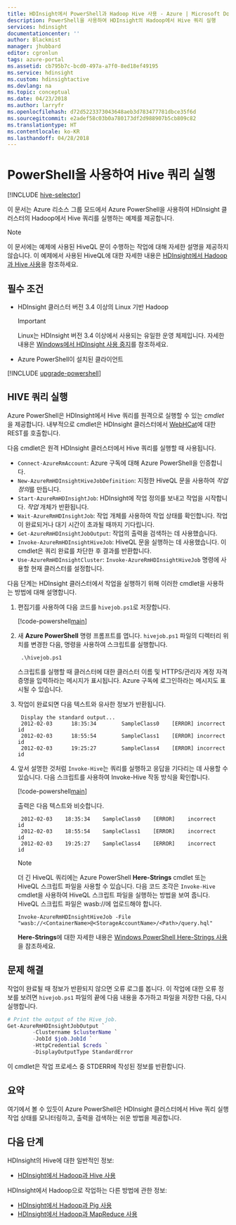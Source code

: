 ```yaml
---
title: HDInsight에서 PowerShell과 Hadoop Hive 사용 - Azure | Microsoft Docs
description: PowerShell을 사용하여 HDInsight의 Hadoop에서 Hive 쿼리 실행
services: hdinsight
documentationcenter: ''
author: Blackmist
manager: jhubbard
editor: cgronlun
tags: azure-portal
ms.assetid: cb795b7c-bcd0-497a-a7f0-8ed18ef49195
ms.service: hdinsight
ms.custom: hdinsightactive
ms.devlang: na
ms.topic: conceptual
ms.date: 04/23/2018
ms.author: larryfr
ms.openlocfilehash: d72d5223373043648aeb3d783477781dbce35f6d
ms.sourcegitcommit: e2adef58c03b0a780173df2d988907b5cb809c82
ms.translationtype: HT
ms.contentlocale: ko-KR
ms.lasthandoff: 04/28/2018
---
```

# <a name="run-hive-queries-using-powershell"></a>PowerShell을 사용하여 Hive 쿼리 실행
[!INCLUDE [hive-selector](../../../includes/hdinsight-selector-use-hive.md)]

이 문서는 Azure 리소스 그룹 모드에서 Azure PowerShell을 사용하여 HDInsight 클러스터의 Hadoop에서 Hive 쿼리를 실행하는 예제를 제공합니다.

> [!NOTE]
> 이 문서에는 예제에 사용된 HiveQL 문이 수행하는 작업에 대해 자세한 설명을 제공하지 않습니다. 이 예제에서 사용된 HiveQL에 대한 자세한 내용은 [HDInsight에서 Hadoop과 Hive 사용](hdinsight-use-hive.md)을 참조하세요.

## <a name="prerequisites"></a>필수 조건

* HDInsight 클러스터 버전 3.4 이상의 Linux 기반 Hadoop

  > [!IMPORTANT]
  > Linux는 HDInsight 버전 3.4 이상에서 사용되는 유일한 운영 체제입니다. 자세한 내용은 [Windows에서 HDInsight 사용 중지](../hdinsight-component-versioning.md#hdinsight-windows-retirement)를 참조하세요.

* Azure PowerShell이 설치된 클라이언트

[!INCLUDE [upgrade-powershell](../../../includes/hdinsight-use-latest-powershell.md)]

## <a name="run-a-hive-query"></a>HIVE 쿼리 실행

Azure PowerShell은 HDInsight에서 Hive 쿼리를 원격으로 실행할 수 있는 *cmdlet* 을 제공합니다. 내부적으로 cmdlet은 HDInsight 클러스터에서 [WebHCat](https://cwiki.apache.org/confluence/display/Hive/WebHCat)에 대한 REST를 호출합니다.

다음 cmdlet은 원격 HDInsight 클러스터에서 Hive 쿼리를 실행할 때 사용됩니다.

* `Connect-AzureRmAccount`: Azure 구독에 대해 Azure PowerShell을 인증합니다.
* `New-AzureRmHDInsightHiveJobDefinition`: 지정한 HiveQL 문을 사용하여 *작업 정의*를 만듭니다.
* `Start-AzureRmHDInsightJob`: HDInsight에 작업 정의를 보내고 작업을 시작합니다. *작업* 개체가 반환됩니다.
* `Wait-AzureRmHDInsightJob`: 작업 개체를 사용하여 작업 상태를 확인합니다. 작업이 완료되거나 대기 시간이 초과될 때까지 기다립니다.
* `Get-AzureRmHDInsightJobOutput`: 작업의 출력을 검색하는 데 사용했습니다.
* `Invoke-AzureRmHDInsightHiveJob`: HiveQL 문을 실행하는 데 사용했습니다. 이 cmdlet은 쿼리 완료를 차단한 후 결과를 반환합니다.
* `Use-AzureRmHDInsightCluster`: `Invoke-AzureRmHDInsightHiveJob` 명령에 사용할 현재 클러스터를 설정합니다.

다음 단계는 HDInsight 클러스터에서 작업을 실행하기 위해 이러한 cmdlet을 사용하는 방법에 대해 설명합니다.

1. 편집기를 사용하여 다음 코드를 `hivejob.ps1`로 저장합니다.

    [!code-powershell[main](../../../powershell_scripts/hdinsight/use-hive/use-hive.ps1?range=5-42)]

2. 새 **Azure PowerShell** 명령 프롬프트를 엽니다. `hivejob.ps1` 파일의 디렉터리 위치를 변경한 다음, 명령을 사용하여 스크립트를 실행합니다.

        .\hivejob.ps1

    스크립트를 실행할 때 클러스터에 대한 클러스터 이름 및 HTTPS/관리자 계정 자격 증명을 입력하라는 메시지가 표시됩니다. Azure 구독에 로그인하라는 메시지도 표시될 수 있습니다.

3. 작업이 완료되면 다음 텍스트와 유사한 정보가 반환됩니다.

        Display the standard output...
        2012-02-03      18:35:34        SampleClass0    [ERROR] incorrect       id
        2012-02-03      18:55:54        SampleClass1    [ERROR] incorrect       id
        2012-02-03      19:25:27        SampleClass4    [ERROR] incorrect       id

4. 앞서 설명한 것처럼 `Invoke-Hive`는 쿼리를 실행하고 응답을 기다리는 데 사용할 수 있습니다. 다음 스크립트를 사용하여 Invoke-Hive 작동 방식을 확인합니다.

    [!code-powershell[main](../../../powershell_scripts/hdinsight/use-hive/use-hive.ps1?range=50-71)]

    출력은 다음 텍스트와 비슷합니다.

        2012-02-03    18:35:34    SampleClass0    [ERROR]    incorrect    id
        2012-02-03    18:55:54    SampleClass1    [ERROR]    incorrect    id
        2012-02-03    19:25:27    SampleClass4    [ERROR]    incorrect    id

   > [!NOTE]
   > 더 긴 HiveQL 쿼리에는 Azure PowerShell **Here-Strings** cmdlet 또는 HiveQL 스크립트 파일을 사용할 수 있습니다. 다음 코드 조각은 `Invoke-Hive` cmdlet을 사용하여 HiveQL 스크립트 파일을 실행하는 방법을 보여 줍니다. HiveQL 스크립트 파일은 wasb://에 업로드해야 합니다.
   >
   > `Invoke-AzureRmHDInsightHiveJob -File "wasb://<ContainerName>@<StorageAccountName>/<Path>/query.hql"`
   >
   > **Here-Strings**에 대한 자세한 내용은 <a href="http://technet.microsoft.com/library/ee692792.aspx" target="_blank">Windows PowerShell Here-Strings 사용</a>을 참조하세요.

## <a name="troubleshooting"></a>문제 해결

작업이 완료될 때 정보가 반환되지 않으면 오류 로그를 봅니다. 이 작업에 대한 오류 정보를 보려면 `hivejob.ps1` 파일의 끝에 다음 내용을 추가하고 파일을 저장한 다음, 다시 실행합니다.

```powershell
# Print the output of the Hive job.
Get-AzureRmHDInsightJobOutput `
        -Clustername $clusterName `
        -JobId $job.JobId `
        -HttpCredential $creds `
        -DisplayOutputType StandardError
```

이 cmdlet은 작업 프로세스 중 STDERR에 작성된 정보를 반환합니다.

## <a name="summary"></a>요약

여기에서 볼 수 있듯이 Azure PowerShell은 HDInsight 클러스터에서 Hive 쿼리 실행 작업 상태를 모니터링하고, 출력을 검색하는 쉬운 방법을 제공합니다.

## <a name="next-steps"></a>다음 단계

HDInsight의 Hive에 대한 일반적인 정보:

* [HDInsight에서 Hadoop과 Hive 사용](hdinsight-use-hive.md)

HDInsight에서 Hadoop으로 작업하는 다른 방법에 관한 정보:

* [HDInsight에서 Hadoop과 Pig 사용](hdinsight-use-pig.md)
* [HDInsight에서 Hadoop과 MapReduce 사용](hdinsight-use-mapreduce.md)

